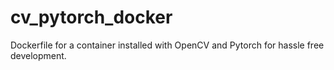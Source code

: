 # cv_pytorch_docker
Dockerfile for a container installed with OpenCV and Pytorch for hassle free development.
